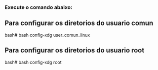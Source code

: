 ### Execute o comando abaixo:

## Para configurar os diretorios do usuario comun

bash# bash config-xdg user_comun_linux


## Para configurar os diretorios do usuario root

bash# bash config-xdg root 
